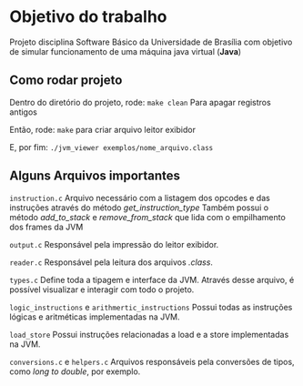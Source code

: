 # Objetivo do trabalho
Projeto disciplina Software Básico da Universidade de Brasília com objetivo de simular funcionamento de uma máquina java virtual (**Java**)

## Como rodar projeto
Dentro do diretório do projeto, rode:
`make clean`
Para apagar registros antigos

Então, rode:
`make` para criar arquivo leitor exibidor

E, por fim:
`./jvm_viewer exemplos/nome_arquivo.class `

## Alguns Arquivos importantes
`instruction.c`
Arquivo necessário com a listagem dos opcodes e das instruções através do método *get_instruction_type*
Também possui o método *add_to_stack* e *remove_from_stack* que lida com o empilhamento dos frames da JVM

`output.c`
Responsável pela impressão do leitor exibidor.

`reader.c`
Responsável pela leitura dos arquivos *.class*.

`types.c`
Define toda a tipagem e interface da JVM. Através desse arquivo, é possível visualizar e interagir com todo o projeto.

`logic_instructions` e `arithmertic_instructions`
Possui todas as instruções lógicas e aritméticas implementadas na JVM.

`load_store`
Possui instruções relacionadas a load e a store implementadas na JVM.

`conversions.c` e `helpers.c`
Arquivos responsáveis pela conversões de tipos, como *long to double*, por exemplo.